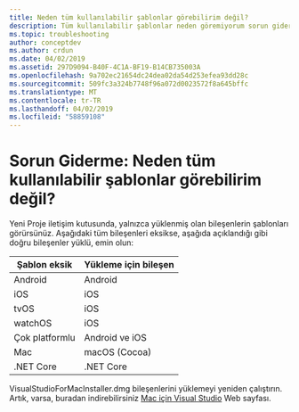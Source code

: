 ```yaml
---
title: Neden tüm kullanılabilir şablonlar görebilirim değil?
description: Tüm kullanılabilir şablonlar neden göremiyorum sorun giderme makalesi.
ms.topic: troubleshooting
author: conceptdev
ms.author: crdun
ms.date: 04/02/2019
ms.assetid: 297D9094-B40F-4C1A-BF19-B14CB735003A
ms.openlocfilehash: 9a702ec21654dc24dea02da54d253efea93dd28c
ms.sourcegitcommit: 509fc3a324b7748f96a072d0023572f8a645bffc
ms.translationtype: MT
ms.contentlocale: tr-TR
ms.lasthandoff: 04/02/2019
ms.locfileid: "58859108"
---
```

# <a name="troubleshooting-why-can-i-not-see-all-available-templates"></a>Sorun Giderme: Neden tüm kullanılabilir şablonlar görebilirim değil?

Yeni Proje iletişim kutusunda, yalnızca yüklenmiş olan bileşenlerin şablonları görürsünüz. Aşağıdaki tüm bileşenleri eksikse, aşağıda açıklandığı gibi doğru bileşenler yüklü, emin olun:


|Şablon eksik  |Yükleme için bileşen  |
|---------|---------|
|Android     |Android        |
|iOS     |iOS         |
|tvOS     |iOS         |
|watchOS     |iOS         |
|Çok platformlu     |Android ve iOS         |
|Mac     |macOS (Cocoa)         |
|.NET Core     |.NET Core         |

VisualStudioForMacInstaller.dmg bileşenlerini yüklemeyi yeniden çalıştırın. Artık, varsa, buradan indirebilirsiniz [Mac için Visual Studio](https://aka.ms/vsmac) Web sayfası.